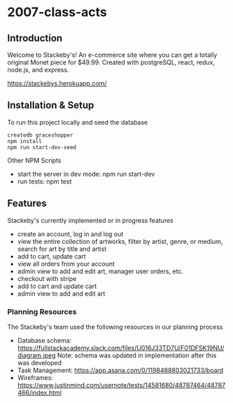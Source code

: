 # 2007-class-acts

## Introduction
Welcome to Stackeby's! An e-commerce site where you can get a totally original Monet piece for $49.99. Created with postgreSQL, react, redux, node.js, and express.

https://stackebys.herokuapp.com/

## Installation & Setup
To run this project locally and seed the database
```
createdb graceshopper
npm install
npm run start-dev-seed
```

Other NPM Scripts
- start the server in dev mode: npm run start-dev
- run tests: npm test

## Features
Stackeby's currently implemented or in progress features
- create an account, log in and log out
- view the entire collection of artworks, filter by artist, genre, or medium, search for art by title and artist
- add to cart, update cart
- view all orders from your account
- admin view to add and edit art, manager user orders, etc.
- checkout with stripe
- add to cart and update cart
- admin view to add and edit art


### Planning Resources
The Stackeby's team used the following resources in our planning process
* Database schema: https://fullstackacademy.slack.com/files/U016J33TD7U/F01DFSK19NU/diagram.jpeg
  Note: schema was updated in implementation after this was developed
* Task Management: https://app.asana.com/0/1198488803021733/board
* Wireframes: https://www.justinmind.com/usernote/tests/14581680/48787464/48787466/index.html

